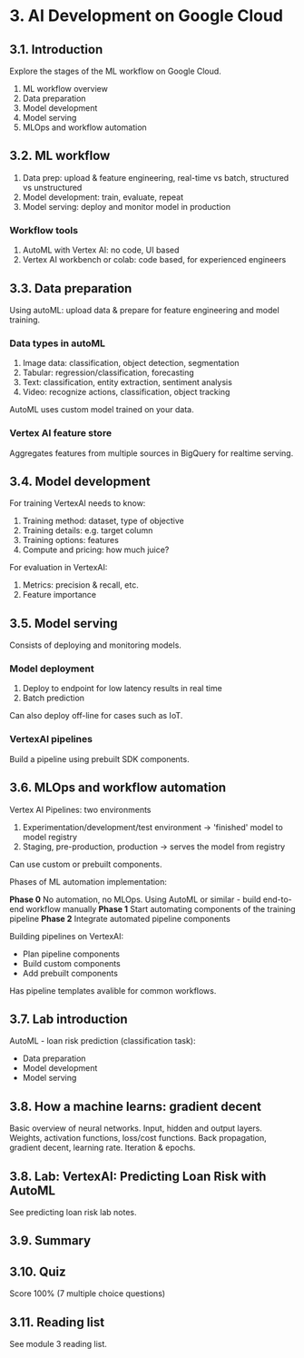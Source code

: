 # 3. AI Development on Google Cloud

## 3.1. Introduction

Explore the stages of the ML workflow on Google Cloud.

1. ML workflow overview
2. Data preparation
3. Model development
4. Model serving
5. MLOps and workflow automation

## 3.2. ML workflow

1. Data prep: upload & feature engineering, real-time vs batch, structured vs unstructured
2. Model development: train, evaluate, repeat
3. Model serving: deploy and monitor model in production

### Workflow tools

1. AutoML with Vertex AI: no code, UI based
2. Vertex AI workbench or colab: code based, for experienced engineers

## 3.3. Data preparation

Using autoML: upload data & prepare for feature engineering and model training.

### Data types in autoML

1. Image data: classification, object detection, segmentation
2. Tabular: regression/classification, forecasting
3. Text: classification, entity extraction, sentiment analysis
4. Video: recognize actions, classification, object tracking

AutoML uses custom model trained on your data.

### Vertex AI feature store

Aggregates features from multiple sources in BigQuery for realtime serving.

## 3.4. Model development

For training VertexAI needs to know:

1. Training method: dataset, type of objective
2. Training details: e.g. target column
3. Training options: features
4. Compute and pricing: how much juice?

For evaluation in VertexAI:

1. Metrics: precision & recall, etc.
2. Feature importance

## 3.5. Model serving

Consists of deploying and monitoring models.

### Model deployment

1. Deploy to endpoint for low latency results in real time
2. Batch prediction

Can also deploy off-line for cases such as IoT.

### VertexAI pipelines

Build a pipeline using prebuilt SDK components.

## 3.6. MLOps and workflow automation

Vertex AI Pipelines: two environments

1. Experimentation/development/test environment -> 'finished' model to model registry
2. Staging, pre-production, production -> serves the model from registry

Can use custom or prebuilt components.

Phases of ML automation implementation:

**Phase 0** No automation, no MLOps. Using AutoML or similar - build end-to-end workflow manually
**Phase 1** Start automating components of the training pipeline
**Phase 2** Integrate automated pipeline components

Building pipelines on VertexAI:

- Plan pipeline components
- Build custom components
- Add prebuilt components

Has pipeline templates avalible for common workflows.

## 3.7. Lab introduction

AutoML - loan risk prediction (classification task):

- Data preparation
- Model development
- Model serving

## 3.8. How a machine learns: gradient decent

Basic overview of neural networks. Input, hidden and output layers. Weights, activation functions, loss/cost functions. Back propagation, gradient decent, learning rate. Iteration & epochs.

## 3.8. Lab: VertexAI: Predicting Loan Risk with AutoML

See predicting loan risk lab notes.

## 3.9. Summary

## 3.10. Quiz

Score 100% (7 multiple choice questions)

## 3.11. Reading list

See module 3 reading list.